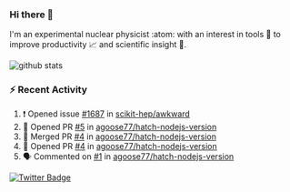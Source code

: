 ### Hi there 👋 

I'm an experimental nuclear physicist :atom: with an interest in tools :wrench: to improve productivity :chart_with_upwards_trend: and scientific insight :telescope:.

![github stats](https://github-readme-stats.vercel.app/api?username=agoose77&show_icons=true&hide_rank=true&hide_title=true&bg_color=30,e76445,904e95&text_color=efe3ec&icon_color=efe3ec)
<!--
**agoose77/agoose77** is a ✨ _special_ ✨ repository because its `README.md` (this file) appears on your GitHub profile.

Here are some ideas to get you started:

- 🔭 I’m currently working on ...
- 🌱 I’m currently learning ...
- 👯 I’m looking to collaborate on ...
- 🤔 I’m looking for help with ...
- 💬 Ask me about ...
- 📫 How to reach me: ...
- 😄 Pronouns: ...
- ⚡ Fun fact: ...
-->

### :zap: Recent Activity
<!--START_SECTION:activity-->
1. ❗️ Opened issue [#1687](https://github.com/scikit-hep/awkward/issues/1687) in [scikit-hep/awkward](https://github.com/scikit-hep/awkward)
2. 💪 Opened PR [#5](https://github.com/agoose77/hatch-nodejs-version/pull/5) in [agoose77/hatch-nodejs-version](https://github.com/agoose77/hatch-nodejs-version)
3. 🎉 Merged PR [#4](https://github.com/agoose77/hatch-nodejs-version/pull/4) in [agoose77/hatch-nodejs-version](https://github.com/agoose77/hatch-nodejs-version)
4. 💪 Opened PR [#4](https://github.com/agoose77/hatch-nodejs-version/pull/4) in [agoose77/hatch-nodejs-version](https://github.com/agoose77/hatch-nodejs-version)
5. 🗣 Commented on [#1](https://github.com/agoose77/hatch-nodejs-version/issues/1) in [agoose77/hatch-nodejs-version](https://github.com/agoose77/hatch-nodejs-version)
<!--END_SECTION:activity-->


[![Twitter Badge](https://img.shields.io/twitter/follow/agoose77?style=flat-square&logo=Twitter&logoColor=white&color=cornflowerblue)](https://twitter.com/agoose77)
